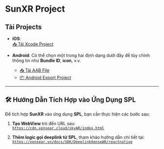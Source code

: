 #  SunXR Project

##  Tải Projects

- **iOS**:  
  [📥 Tải Xcode Project](https://s3.educationxr.vn/ar-world/SDK/SunXR/SunXR-iOS.zip)

- **Android**: Có thể chọn một trong hai định dạng dưới đây để tùy chỉnh thông tin như **Bundle ID**, **icon**, v.v.
  - [📥 Tải AAB File](https://s3.educationxr.vn/ar-world/SDK/SunXR/build_android.aab)
  - [📦 Android Export Project](https://s3.educationxr.vn/ar-world/SDK/SunXR/android_export.zip)

---

## 🛠 Hướng Dẫn Tích Hợp vào Ứng Dụng SPL

Để tích hợp **SunXR** vào ứng dụng **SPL**, bạn cần thực hiện các bước sau:

1. **Tạo WebView** trỏ đến URL sau:  
   [`https://cdn.xensear.cloud/skyAR/index.html`](https://cdn.xensear.cloud/skyAR/index.html)

2. **Thêm logic gọi deeplink từ SPL**, tham khảo hướng dẫn chi tiết tại:  
   [`https://xensear.vn/docs/SDK/DeeplinkXenseAR/reactnative`](https://xensear.vn/docs/SDK/DeeplinkXenseAR/reactnative)

